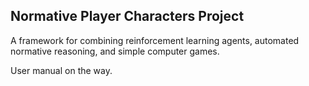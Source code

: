 ## Normative Player Characters Project

A framework for combining reinforcement learning agents, automated normative reasoning, and simple computer games.

User manual on the way.
